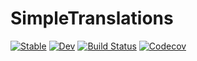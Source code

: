 # SimpleTranslations

[![Stable](https://img.shields.io/badge/docs-stable-blue.svg)](https://dmolina.github.io/SimpleTranslations.jl/stable)
[![Dev](https://img.shields.io/badge/docs-dev-blue.svg)](https://dmolina.github.io/SimpleTranslations.jl/dev)
[![Build Status](https://travis-ci.com/dmolina/SimpleTranslations.jl.svg?branch=master)](https://travis-ci.com/dmolina/SimpleTranslations.jl)
[![Codecov](https://codecov.io/gh/dmolina/SimpleTranslations.jl/branch/master/graph/badge.svg)](https://codecov.io/gh/dmolina/SimpleTranslations.jl)
